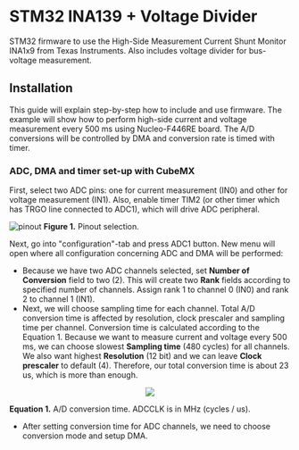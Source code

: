 # STM32 INA139 + Voltage Divider
STM32 firmware to use the High-Side Measurement Current Shunt Monitor INA1x9 from Texas Instruments. Also includes voltage divider for bus-voltage measurement.

## Installation
This guide will explain step-by-step how to include and use firmware. The example will show how to perform high-side current and voltage measurement every 500 ms using Nucleo-F446RE board. The A/D conversions will be controlled by DMA and conversion rate is timed with timer.

### ADC, DMA and timer set-up with CubeMX
First, select two ADC pins: one for current measurement (IN0) and other for voltage measurement (IN1). Also, enable timer TIM2 (or other timer which has TRGO line connected to ADC1), which will drive ADC peripheral.

![pinout](https://user-images.githubusercontent.com/34322137/35531630-31ad51e6-0540-11e8-8c1d-88e3fcbbb836.png)
**Figure 1.** Pinout selection.

Next, go into "configuration"-tab and press ADC1 button. New menu will open where all configuration concerning ADC and DMA will be performed:
- Because we have two ADC channels selected, set **Number of Conversion** field to two (2). This will create two **Rank** fields according to specified number of channels. Assign rank 1 to channel 0 (IN0) and rank 2 to channel 1 (IN1).
- Next, we will choose sampling time for each channel. Total A/D conversion time is affected by resolution, clock prescaler and sampling time per channel. Conversion time is calculated according to the Equation 1. Because we want to measure current and voltage every 500 ms, we can choose slowest **Sampling time** (480 cycles) for all channels. We also want highest **Resolution** (12 bit) and we can leave **Clock prescaler** to default (4). Therefore, our total conversion time is about 23 us, which is more than enough.

<p align="center">
  <img src="https://user-images.githubusercontent.com/34322137/35534124-337b9e58-0548-11e8-8e52-93ef69730919.gif">
</p>

**Equation 1.** A/D conversion time. ADCCLK is in MHz (cycles / us).
- After setting conversion time for ADC channels, we need to choose conversion mode and setup DMA. 
